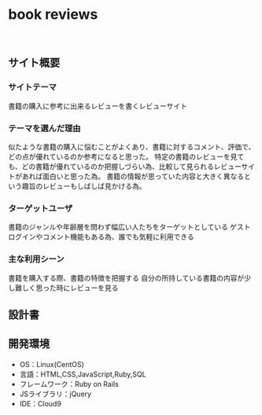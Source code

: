 # book reviews
​
## サイト概要
### サイトテーマ
書籍の購入に参考に出来るレビューを書くレビューサイト
​
### テーマを選んだ理由
似たような書籍の購入に悩むことがよくあり、書籍に対するコメント、評価で、どの点が優れているのか参考になると思った。
特定の書籍のレビューを見ても、どの書籍が優れているのか把握しづらい為、比較して見られるレビューサイトがあれば面白いと思った為。
書籍の情報が思っていた内容と大きく異なるという趣旨のレビューもしばしば見かける為。

### ターゲットユーザ
書籍のジャンルや年齢層を問わず幅広い人たちをターゲットとしている
ゲストログインやコメント機能もある為、誰でも気軽に利用できる
​
### 主な利用シーン
書籍を購入する際、書籍の特徴を把握する
自分の所持している書籍の内容が少し難しく思った時にレビューを見る
​
## 設計書

## 開発環境
- OS：Linux(CentOS)
- 言語：HTML,CSS,JavaScript,Ruby,SQL
- フレームワーク：Ruby on Rails
- JSライブラリ：jQuery
- IDE：Cloud9
​
